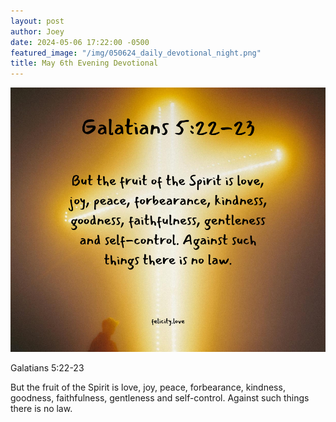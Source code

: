 ```yaml
---
layout: post
author: Joey
date: 2024-05-06 17:22:00 -0500
featured_image: "/img/050624_daily_devotional_night.png"
title: May 6th Evening Devotional
---
```


[![May 6th 2024 - Evening Devotional](/img/050624_daily_devotional_night.png)](/img/050624_daily_devotional_night.png)

Galatians 5:22-23

But the fruit of the Spirit is love, joy, peace, forbearance, kindness, goodness, faithfulness, gentleness and self-control. Against such things there is no law.
